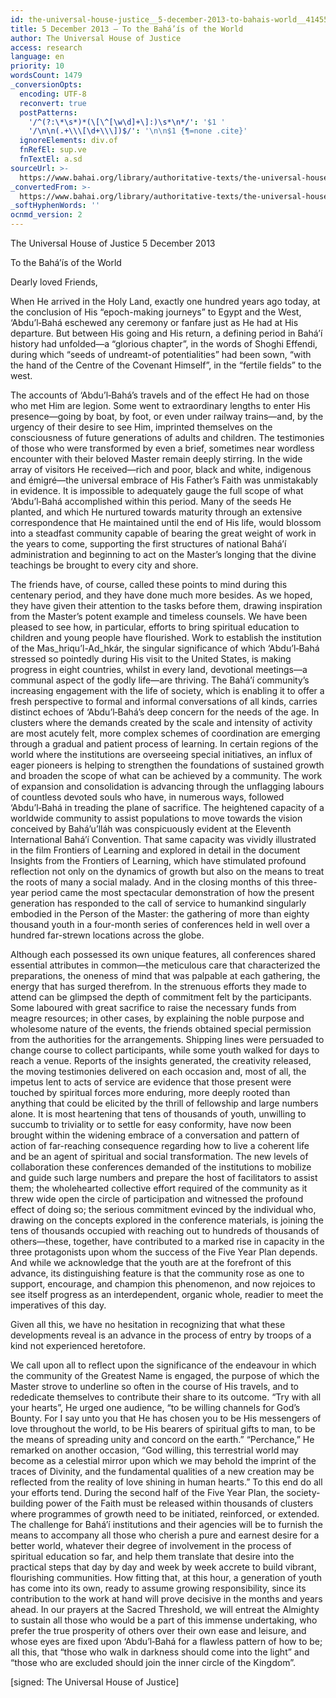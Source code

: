 ```yaml
---
id: the-universal-house-justice__5-december-2013-to-bahais-world__4145561450__en
title: 5 December 2013 – To the Bahá’ís of the World
author: The Universal House of Justice
access: research
language: en
priority: 10
wordsCount: 1479
_conversionOpts:
  encoding: UTF-8
  reconvert: true
  postPatterns:
    '/^(?:\*\s*)*(\[\^[\w\d]+\]:)\s*\n*/': '$1 '
    '/\n\n(.+\\\[\d+\\\])$/': '\n\n$1 {¶=none .cite}'
  ignoreElements: div.of
  fnRefEl: sup.ve
  fnTextEl: a.sd
sourceUrl: >-
  https://www.bahai.org/library/authoritative-texts/the-universal-house-of-justice/messages/20131205_001/20131205_001.xhtml
_convertedFrom: >-
  https://www.bahai.org/library/authoritative-texts/the-universal-house-of-justice/messages/20131205_001/20131205_001.xhtml
_softHyphenWords: ''
ocnmd_version: 2
---
```

The Universal House of Justice
5 December 2013

To the Bahá’ís of the World

Dearly loved Friends,

When He arrived in the Holy Land, exactly one hundred years ago today, at the conclusion of His “epoch-making journeys” to Egypt and the West, ‘Abdu’l‑Bahá eschewed any ceremony or fanfare just as He had at His departure. But between His going and His return, a defining period in Bahá’í history had unfolded—a “glorious chapter”, in the words of Shoghi Effendi, during which “seeds of undreamt-of potentialities” had been sown, “with the hand of the Centre of the Covenant Himself”, in the “fertile fields” to the west.

The accounts of ‘Abdu’l‑Bahá’s travels and of the effect He had on those who met Him are legion. Some went to extraordinary lengths to enter His presence—going by boat, by foot, or even under railway trains—and, by the urgency of their desire to see Him, imprinted themselves on the consciousness of future generations of adults and children. The testimonies of those who were transformed by even a brief, sometimes near wordless encounter with their beloved Master remain deeply stirring. In the wide array of visitors He received—rich and poor, black and white, indigenous and émigré—the universal embrace of His Father’s Faith was unmistakably in evidence. It is impossible to adequately gauge the full scope of what ‘Abdu’l‑Bahá accomplished within this period. Many of the seeds He planted, and which He nurtured towards maturity through an extensive correspondence that He maintained until the end of His life, would blossom into a steadfast community capable of bearing the great weight of work in the years to come, supporting the first structures of national Bahá’í administration and beginning to act on the Master’s longing that the divine teachings be brought to every city and shore.

The friends have, of course, called these points to mind during this centenary period, and they have done much more besides. As we hoped, they have given their attention to the tasks before them, drawing inspiration from the Master’s potent example and timeless counsels. We have been pleased to see how, in particular, efforts to bring spiritual education to children and young people have flourished. Work to establish the institution of the Mas_hriqu’l-Ad_hkár, the singular significance of which ‘Abdu’l‑Bahá stressed so pointedly during His visit to the United States, is making progress in eight countries, whilst in every land, devotional meetings—a communal aspect of the godly life—are thriving. The Bahá’í community’s increasing engagement with the life of society, which is enabling it to offer a fresh perspective to formal and informal conversations of all kinds, carries distinct echoes of ‘Abdu’l‑Bahá’s deep concern for the needs of the age. In clusters where the demands created by the scale and intensity of activity are most acutely felt, more complex schemes of coordination are emerging through a gradual and patient process of learning. In certain regions of the world where the institutions are overseeing special initiatives, an influx of eager pioneers is helping to strengthen the foundations of sustained growth and broaden the scope of what can be achieved by a community. The work of expansion and consolidation is advancing through the unflagging labours of countless devoted souls who have, in numerous ways, followed ‘Abdu’l‑Bahá in treading the plane of sacrifice. The heightened capacity of a worldwide community to assist populations to move towards the vision conceived by Bahá’u’lláh was conspicuously evident at the Eleventh International Bahá’í Convention. That same capacity was vividly illustrated in the film Frontiers of Learning and explored in detail in the document Insights from the Frontiers of Learning, which have stimulated profound reflection not only on the dynamics of growth but also on the means to treat the roots of many a social malady. And in the closing months of this three-year period came the most spectacular demonstration of how the present generation has responded to the call of service to humankind singularly embodied in the Person of the Master: the gathering of more than eighty thousand youth in a four-month series of conferences held in well over a hundred far-strewn locations across the globe.

Although each possessed its own unique features, all conferences shared essential attributes in common—the meticulous care that characterized the preparations, the oneness of mind that was palpable at each gathering, the energy that has surged therefrom. In the strenuous efforts they made to attend can be glimpsed the depth of commitment felt by the participants. Some laboured with great sacrifice to raise the necessary funds from meagre resources; in other cases, by explaining the noble purpose and wholesome nature of the events, the friends obtained special permission from the authorities for the arrangements. Shipping lines were persuaded to change course to collect participants, while some youth walked for days to reach a venue. Reports of the insights generated, the creativity released, the moving testimonies delivered on each occasion and, most of all, the impetus lent to acts of service are evidence that those present were touched by spiritual forces more enduring, more deeply rooted than anything that could be elicited by the thrill of fellowship and large numbers alone. It is most heartening that tens of thousands of youth, unwilling to succumb to triviality or to settle for easy conformity, have now been brought within the widening embrace of a conversation and pattern of action of far-reaching consequence regarding how to live a coherent life and be an agent of spiritual and social transformation. The new levels of collaboration these conferences demanded of the institutions to mobilize and guide such large numbers and prepare the host of facilitators to assist them; the wholehearted collective effort required of the community as it threw wide open the circle of participation and witnessed the profound effect of doing so; the serious commitment evinced by the individual who, drawing on the concepts explored in the conference materials, is joining the tens of thousands occupied with reaching out to hundreds of thousands of others—these, together, have contributed to a marked rise in capacity in the three protagonists upon whom the success of the Five Year Plan depends. And while we acknowledge that the youth are at the forefront of this advance, its distinguishing feature is that the community rose as one to support, encourage, and champion this phenomenon, and now rejoices to see itself progress as an interdependent, organic whole, readier to meet the imperatives of this day.

Given all this, we have no hesitation in recognizing that what these developments reveal is an advance in the process of entry by troops of a kind not experienced heretofore.

We call upon all to reflect upon the significance of the endeavour in which the community of the Greatest Name is engaged, the purpose of which the Master strove to underline so often in the course of His travels, and to rededicate themselves to contribute their share to its outcome. “Try with all your hearts”, He urged one audience, “to be willing channels for God’s Bounty. For I say unto you that He has chosen you to be His messengers of love throughout the world, to be His bearers of spiritual gifts to man, to be the means of spreading unity and concord on the earth.” “Perchance,” He remarked on another occasion, “God willing, this terrestrial world may become as a celestial mirror upon which we may behold the imprint of the traces of Divinity, and the fundamental qualities of a new creation may be reflected from the reality of love shining in human hearts.” To this end do all your efforts tend. During the second half of the Five Year Plan, the society-building power of the Faith must be released within thousands of clusters where programmes of growth need to be initiated, reinforced, or extended. The challenge for Bahá’í institutions and their agencies will be to furnish the means to accompany all those who cherish a pure and earnest desire for a better world, whatever their degree of involvement in the process of spiritual education so far, and help them translate that desire into the practical steps that day by day and week by week accrete to build vibrant, flourishing communities. How fitting that, at this hour, a generation of youth has come into its own, ready to assume growing responsibility, since its contribution to the work at hand will prove decisive in the months and years ahead. In our prayers at the Sacred Threshold, we will entreat the Almighty to sustain all those who would be a part of this immense undertaking, who prefer the true prosperity of others over their own ease and leisure, and whose eyes are fixed upon ‘Abdu’l‑Bahá for a flawless pattern of how to be; all this, that “those who walk in darkness should come into the light” and “those who are excluded should join the inner circle of the Kingdom”.

\[signed: The Universal House of Justice\]
